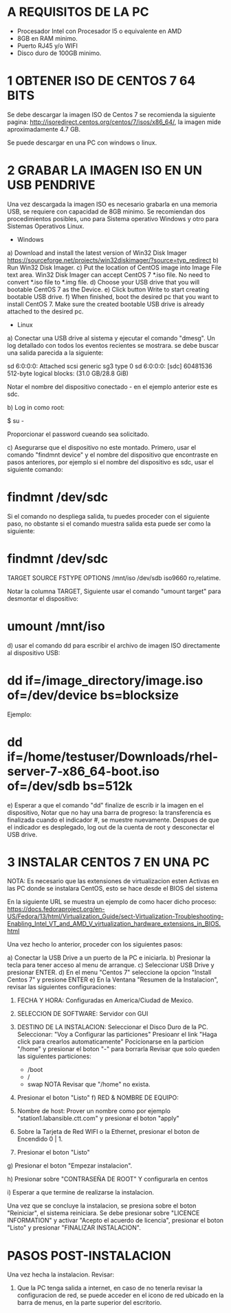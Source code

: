 


A REQUISITOS DE LA PC
=====================
- Procesador Intel con Procesador I5 o equivalente en AMD
- 8GB en RAM minimo.
- Puerto RJ45 y/o WIFI
- Disco duro de 100GB minimo.


1 OBTENER ISO DE CENTOS 7 64 BITS
=================================

Se  debe  descargar  la imagen  ISO  de  Centos  7  se recomienda  la  siguiente
pagina:  http://isoredirect.centos.org/centos/7/isos/x86_64/,   la  imagen  mide
aproximadamente 4.7 GB.

Se puede descargar en una PC con windows o linux.

2 GRABAR LA IMAGEN ISO EN UN USB PENDRIVE
=========================================

Una vez descargada  la imagen ISO es  necesario grabarla en una  memoria USB, se
requiere  con  capacidad  de  8GB  minimo.  Se  recomiendan  dos  procedimientos
posibles, uno  para Sistema  operativo Windows y  otro para  Sistemas Operativos
Linux.

- Windows

a) Download and install the latest version of Win32 Disk Imager
  https://sourceforge.net/projects/win32diskimager/?source=typ_redirect
b) Run Win32 Disk Imager.
c) Put the location of CentOS image into Image File text area. Win32 Disk Imager
can accept CentOS 7 *.iso file. No need to convert *.iso file to *.img file.
d) Choose your USB drive that you will bootable CentOS 7 as the Device.
e) Click button Write to start creating bootable USB drive.
f) When finished,  boot the desired pc  that you want to install  CentOS 7. Make
sure the created bootable USB drive is already attached to the desired pc.

- Linux

a) Conectar  una USB  drive al  sistema y  ejecutar el  comando "dmesg".  Un log
detallado con todos los eventos recientes se mostrara. se debe buscar una salida
parecida a la siguiente:

sd 6:0:0:0: Attached scsi generic sg3 type 0
sd 6:0:0:0: [sdc] 60481536 512-byte logical blocks: (31.0 GB/28.8 GiB)

Notar el nombre del dispositivo conectado - en el ejemplo anterior este es sdc.

b) Log in como root:

$ su -

Proporcionar el password cueando sea solicitado.

c)  Asegurarse que  el dispositivo  no este  montado. Primero,  usar el  comando
"findmnt  device"  y  el  nombre   del  dispositivo  que  encontraste  en  pasos
anteriores, por ejemplo  si el nombre del dispositivo es  sdc, usar el siguiente
comando:

# findmnt /dev/sdc

Si el comando no despliega salida, tu  puedes proceder con el siguiente paso, no
obstante si el comando muestra salida esta puede ser como la siguiente:

# findmnt /dev/sdc
TARGET  SOURCE   FSTYPE   OPTIONS
/mnt/iso /dev/sdb  iso9660 ro,relatime.


Notar  la  columna  TARGET,  Siguiente  usar el  comando  "umount  target"  para
desmontar el dispositivo:

# umount /mnt/iso


d) usar  el comando dd  para escribir el archivo  de imagen ISO  directamente al
dispositivo USB:

# dd if=/image_directory/image.iso of=/dev/device bs=blocksize

Ejemplo:

# dd if=/home/testuser/Downloads/rhel-server-7-x86_64-boot.iso of=/dev/sdb bs=512k

e)  Esperar a  que  el  comando "dd"  finalize  de escrib  ir  la  imagen en  el
dispositivo,  Notar que  no  hay  una barra  de  progreso:  la transferencia  es
finalizada  cuando el  indicador #,  se muestre  nuevamente. Despues  de que  el
indicador es  desplegado, log  out de  la cuenta  de root  y desconectar  el USB
drive.

3 INSTALAR CENTOS 7 EN UNA PC
=============================

NOTA: Es necesario que las extensiones de virtualizacion esten Activas en las PC
donde se instalara CentOS, esto se hace desde el BIOS del sistema

En la siguiente URL se muestra un ejemplo de como hacer dicho proceso:
https://docs.fedoraproject.org/en-US/Fedora/13/html/Virtualization_Guide/sect-Virtualization-Troubleshooting-Enabling_Intel_VT_and_AMD_V_virtualization_hardware_extensions_in_BIOS.html

Una vez hecho lo anterior, proceder con los siguientes pasos:

a) Conectar la USB Drive a un puerto de la PC e iniciarla.
b) Presionar la tecla para tener acceso al menu de arranque.
c) Seleccionar USB Drive y presionar ENTER.
d) En el menu "Centos 7" seleccione la opcion "Install Centos 7" y presione ENTER
e)  En   la  Ventana  "Resumen   de  la  Instalacion",  revisar   las siguientes
configuraciones:

  1) FECHA Y HORA: Configuradas en America/Ciudad de Mexico.
  2) SELECCION DE SOFTWARE: Servidor con GUI
  3) DESTINO DE LA INSTALACION: Seleccionar el Disco Duro de la PC.
     Seleccionar: "Voy a Configurar las particiones"
     Presioanr el link "Haga click para crearlos automaticamente"
     Pocicionarse en la particion "/home" y presionar el boton "-" para borrarla
     Revisar que solo queden las siguientes particiones:
     - /boot
     - /
     - swap
     NOTA Revisar que "/home" no exista.

  4) Presionar el boton "Listo"
f) RED & NOMBRE DE EQUIPO: 
  1)    Nombre   de    host:    Prover    un    nombre    como    por    ejemplo
"station1.labansible.ctt.com" y presionar el boton "apply"
  2) Sobre la Tarjeta de Red WIFI o la Ethernet, presionar el boton de Encendido
  0 | 1.
  3) Presionar el boton "Listo"

g) Presionar el boton "Empezar instalacion".

h) Presionar sobre "CONTRASEÑA DE ROOT" Y configurarla en centos 

i) Esperar a que termine de realizarse la instalacion.


Una vez que se concluye la instalacion, se presiona sobre el boton "Reiniciar",
el sistema reiniciara. Se debe presionar sobre "LICENCE INFORMATION" y  activar
"Acepto  el  acuerdo  de  licencia",  presionar  el  boton  "Listo" y presionar
"FINALIZAR INSTALACION".


PASOS POST-INSTALACION
======================

Una vez hecha la instalacion. Revisar:

1)  Que la  PC  tenga  salida a  internet,  en caso  de  no  tenerla revisar  la
configuracion de red, se puede acceder en el icono de red ubicado en la barra de
menus, en la parte superior del escritorio.
